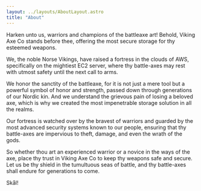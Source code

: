 ```yaml
---
layout: ../layouts/AboutLayout.astro
title: "About"
---
```


Harken unto us, warriors and champions of the battleaxe art! Behold, Viking Axe Co stands before thee, offering the most secure storage for thy esteemed weapons.

We, the noble Norse Vikings, have raised a fortress in the clouds of AWS, specifically on the mightiest EC2 server, where thy battle-axes may rest with utmost safety until the next call to arms.

We honor the sanctity of the battleaxe, for it is not just a mere tool but a powerful symbol of honor and strength, passed down through generations of our Nordic kin. And we understand the grievous pain of losing a beloved axe, which is why we created the most impenetrable storage solution in all the realms.

Our fortress is watched over by the bravest of warriors and guarded by the most advanced security systems known to our people, ensuring that thy battle-axes are impervious to theft, damage, and even the wrath of the gods.

So whether thou art an experienced warrior or a novice in the ways of the axe, place thy trust in Viking Axe Co to keep thy weapons safe and secure. Let us be thy shield in the tumultuous seas of battle, and thy battle-axes shall endure for generations to come.

Skål!

